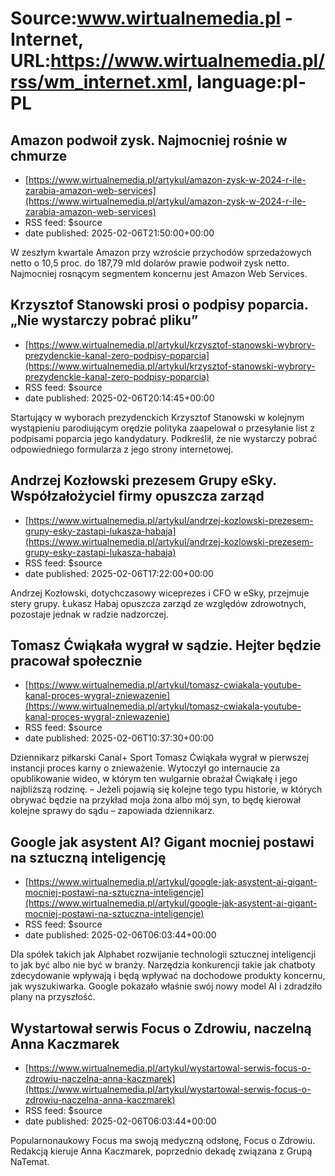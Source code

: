 # Source:www.wirtualnemedia.pl - Internet, URL:https://www.wirtualnemedia.pl/rss/wm_internet.xml, language:pl-PL

## Amazon podwoił zysk. Najmocniej rośnie w chmurze
 - [https://www.wirtualnemedia.pl/artykul/amazon-zysk-w-2024-r-ile-zarabia-amazon-web-services](https://www.wirtualnemedia.pl/artykul/amazon-zysk-w-2024-r-ile-zarabia-amazon-web-services)
 - RSS feed: $source
 - date published: 2025-02-06T21:50:00+00:00

W zeszłym kwartale Amazon przy wzroście przychodów sprzedażowych netto o 10,5 proc. do 187,79 mld dolarów prawie podwoił zysk netto. Najmocniej rosnącym segmentem koncernu jest Amazon Web Services.

## Krzysztof Stanowski prosi o podpisy poparcia. „Nie wystarczy pobrać pliku”
 - [https://www.wirtualnemedia.pl/artykul/krzysztof-stanowski-wybrory-prezydenckie-kanal-zero-podpisy-poparcia](https://www.wirtualnemedia.pl/artykul/krzysztof-stanowski-wybrory-prezydenckie-kanal-zero-podpisy-poparcia)
 - RSS feed: $source
 - date published: 2025-02-06T20:14:45+00:00

Startujący w wyborach prezydenckich Krzysztof Stanowski w kolejnym wystąpieniu parodiującym orędzie polityka zaapelował o przesyłanie list z podpisami poparcia jego kandydatury. Podkreślił, że nie wystarczy pobrać odpowiedniego formularza z jego strony internetowej.

## Andrzej Kozłowski prezesem Grupy eSky. Współzałożyciel firmy opuszcza zarząd
 - [https://www.wirtualnemedia.pl/artykul/andrzej-kozlowski-prezesem-grupy-esky-zastapi-lukasza-habaja](https://www.wirtualnemedia.pl/artykul/andrzej-kozlowski-prezesem-grupy-esky-zastapi-lukasza-habaja)
 - RSS feed: $source
 - date published: 2025-02-06T17:22:00+00:00

Andrzej Kozłowski, dotychczasowy wiceprezes i CFO w eSky, przejmuje stery grupy. Łukasz Habaj opuszcza zarząd ze względów zdrowotnych, pozostaje jednak w radzie nadzorczej.

## Tomasz Ćwiąkała wygrał w sądzie. Hejter będzie pracował społecznie
 - [https://www.wirtualnemedia.pl/artykul/tomasz-cwiakala-youtube-kanal-proces-wygral-zniewazenie](https://www.wirtualnemedia.pl/artykul/tomasz-cwiakala-youtube-kanal-proces-wygral-zniewazenie)
 - RSS feed: $source
 - date published: 2025-02-06T10:37:30+00:00

Dziennikarz piłkarski Canal+ Sport Tomasz Ćwiąkała wygrał w pierwszej instancji proces karny o znieważenie. Wytoczył go internaucie za opublikowanie wideo, w którym ten wulgarnie obrażał Ćwiąkałę i jego najbliższą rodzinę. – Jeżeli pojawią się kolejne tego typu historie, w których obrywać będzie na przykład moja żona albo mój syn, to będę kierował kolejne sprawy do sądu – zapowiada dziennikarz.

## Google jak asystent AI? Gigant mocniej postawi na sztuczną inteligencję
 - [https://www.wirtualnemedia.pl/artykul/google-jak-asystent-ai-gigant-mocniej-postawi-na-sztuczna-inteligencje](https://www.wirtualnemedia.pl/artykul/google-jak-asystent-ai-gigant-mocniej-postawi-na-sztuczna-inteligencje)
 - RSS feed: $source
 - date published: 2025-02-06T06:03:44+00:00

Dla spółek takich jak Alphabet rozwijanie technologii sztucznej inteligencji to jak być albo nie być w branży. Narzędzia konkurencji takie jak chatboty zdecydowanie wpływają i będą wpływać na dochodowe produkty koncernu, jak wyszukiwarka. Google pokazało właśnie swój nowy model AI i zdradziło plany na przyszłość.

## Wystartował serwis Focus o Zdrowiu, naczelną Anna Kaczmarek
 - [https://www.wirtualnemedia.pl/artykul/wystartowal-serwis-focus-o-zdrowiu-naczelna-anna-kaczmarek](https://www.wirtualnemedia.pl/artykul/wystartowal-serwis-focus-o-zdrowiu-naczelna-anna-kaczmarek)
 - RSS feed: $source
 - date published: 2025-02-06T06:03:44+00:00

Popularnonaukowy Focus ma swoją medyczną odsłonę, Focus o Zdrowiu. Redakcją kieruje Anna Kaczmarek, poprzednio dekadę związana z Grupą NaTemat.

